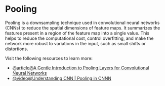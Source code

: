 # Pooling

Pooling is a downsampling technique used in convolutional neural networks (CNNs) to reduce the spatial dimensions of feature maps. It summarizes the features present in a region of the feature map into a single value. This helps to reduce the computational cost, control overfitting, and make the network more robust to variations in the input, such as small shifts or distortions.

Visit the following resources to learn more:

- [@article@A Gentle Introduction to Pooling Layers for Convolutional Neural Networks](https://machinelearningmastery.com/pooling-layers-for-convolutional-neural-networks/)
- [@video@Understanding CNN | Pooling in CNNN](https://www.youtube.com/watch?v=azRi6Bz7yc0)